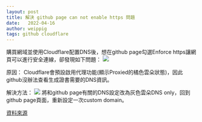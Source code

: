 ```yaml
---
layout: post
title: 解決 github page can not enable https 問題
date:   2022-04-16
author: weippig
tags: github cloudflare
---
```


購買網域並使用Cloudflare配置DNS後，想在github page勾選Enforce https讓網頁可以進行安全連線，卻發現如下問題：
![](https://i.imgur.com/EK7swXf.png)

原因：
Cloudflare會預設啟用代理功能(顯示Proxied的橘色雲朵狀態)，因此github沒辦法查看生成證書需要的DNS資訊。

解決方法：
![](https://i.imgur.com/S7cCpLM.png)
將和github page有關的DNS設定改為灰色雲朵DNS only，回到github page頁面，重新設定一次custom domain。


[資料來源](https://iqiqiya.com/posts/b1adab59.html)
